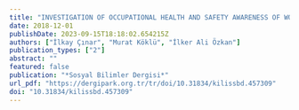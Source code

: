 ```yaml
---
title: "INVESTIGATION OF OCCUPATIONAL HEALTH AND SAFETY AWARENESS OF WORKERS IN METAL INDUSTRY (KONYA PROVINCE EXAMPLE)"
date: 2018-12-01
publishDate: 2023-09-15T18:18:02.654215Z
authors: ["İlkay Çınar", "Murat Köklü", "İlker Ali Özkan"]
publication_types: ["2"]
abstract: ""
featured: false
publication: "*Sosyal Bilimler Dergisi*"
url_pdf: "https://dergipark.org.tr/tr/doi/10.31834/kilissbd.457309"
doi: "10.31834/kilissbd.457309"
---
```


